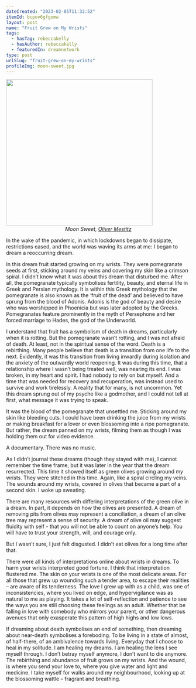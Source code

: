 ```yaml
---
dateCreated: "2023-02-05T11:32:52"
itemId: bcpov6gfgomw
layout: post
name: "Fruit Grew on My Wrists"
tags:
  - hasTag: rebeccakelly
  - hasAuthor: rebeccakelly
  - featuredIn: dreamnetwork
type: post
urlSlug: "fruit-grew-on-my-wrists"
profileImg: moon-sweet.jpg
---
```


<img src="../images/moon-sweet.jpg" width="400px" height="auto"/>
<!--nopreview--><div style="text-align:center"><i>Moon Sweet, <a href="../@olivermestitz">Oliver Mestitz</a></i></div><!--/nopreview-->

In the wake of the pandemic, in which lockdowns began to dissipate, restrictions eased, and the world was waving its arms at me: I began to dream a reoccurring dream.

In this dream fruit started growing on my wrists. They were pomegranate seeds at first, sticking around my veins and covering my skin like a crimson spiral. I didn’t know what it was about this dream that disturbed me. After all, the pomegranate typically symbolises fertility, beauty, and eternal life in Greek and Persian mythology. It is within this Greek mythology that the pomegranate is also known as the ‘fruit of the dead’ and believed to have sprung from the blood of Adonis. Adonis is the god of beauty and desire who was worshipped in Phoenicia but was later adopted by the Greeks. Pomegranates feature prominently in the myth of Persephone and her forced marriage to Hades, the god of the Underworld.

I understand that fruit has a symbolism of death in dreams, particularly when it is rotting. But the pomegranate wasn’t rotting, and I was not afraid of death. At least, not in the spiritual sense of the word. Death is a rebirthing. Many people believe that death is a transition from one life to the next. Evidently, it was this transition from living inwardly during isolation and the anxiety of the outwardly world reopening. It was during this time, that a relationship where I wasn’t being treated well, was nearing its end. I was broken, in my heart and spirit. I had nobody to rely on but myself. And a time that was needed for recovery and recuperation, was instead used to survive and work tirelessly. A reality that for many, is not uncommon. Yet this dream sprung out of my psyche like a godmother, and I could not tell at first, what message it was trying to speak.

It was the blood of the pomegranate that unsettled me. Sticking around my skin like bleeding cuts. I could have been drinking the juice from my wrists or making breakfast for a lover or even blossoming into a ripe pomegranate. But rather, the dream panned on my wrists, filming them as though I was holding them out for video evidence.

A documentary. There was no music.

As I didn’t journal these dreams (though they stayed with me), I cannot remember the time frame, but it was later in the year that the dream resurrected. This time it showed itself as green olives growing around my wrists. They were stitched in this time. Again, like a spiral circling my veins. The wounds around my wrists, covered in olives that became a part of a second skin. I woke up sweating.

There are many resources with differing interpretations of the green olive in a dream. In part, it depends on how the olives are presented. A dream of removing pits from olives may represent a conciliation, a dream of an olive tree may represent a sense of security. A dream of olive oil may suggest fluidity with self - that you will not be able to count on anyone’s help. You will have to trust your strength, will, and courage only.

But I wasn’t sure, I just felt disgusted. I didn’t eat olives for a long time after that.

There were all kinds of interpretations online about wrists in dreams. To harm your wrists interpreted good fortune. I think that interpretation flustered me. The skin on your wrists is one of the most delicate areas. For all those that grew up wounding such a tender area, to escape their realities – are aware of its tenderness. The love I grew up with as a child, was one of inconsistencies, where you lived on edge, and hypervigilance was as natural to me as playing. It takes a lot of self-reflection and patience to see the ways you are still choosing these feelings as an adult. Whether that be falling in love with somebody who mirrors your parent, or other dangerous avenues that only exasperate this pattern of high highs and low lows.

If dreaming about death symbolises an end of something, then dreaming about near-death symbolises a foreboding. To be living in a state of almost, of half-there, of an ambivalence towards living. Everyday that I choose to heal in my solitude. I am healing my dreams. I am healing the lens I see myself through. I don’t betray myself anymore, I don’t want to die anymore. The rebirthing and abundance of fruit grows on my wrists. And the wound, is where you send your love to, where you give water and light and medicine. I take myself for walks around my neighbourhood, looking up at the blossoming wattle – fragrant and breathing.
